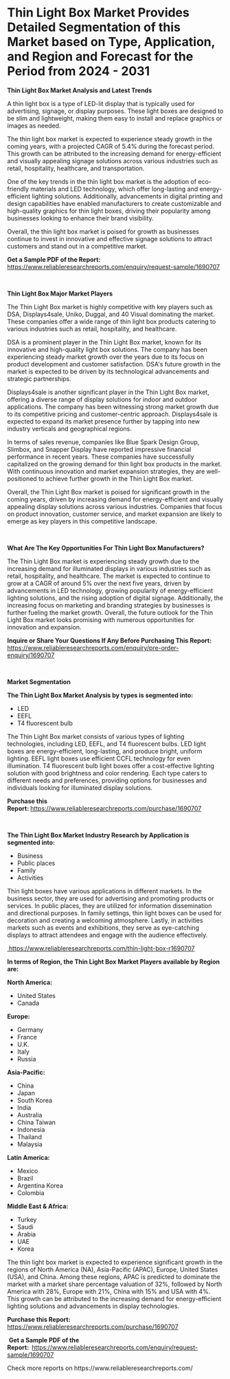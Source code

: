 <p><h1>Thin Light Box Market Provides Detailed Segmentation of this Market based on Type, Application, and Region and Forecast for the Period from 2024 - 2031</h1></p><p><strong>Thin Light Box Market Analysis and Latest Trends</strong></p>
<p><p>A thin light box is a type of LED-lit display that is typically used for advertising, signage, or display purposes. These light boxes are designed to be slim and lightweight, making them easy to install and replace graphics or images as needed.</p><p>The thin light box market is expected to experience steady growth in the coming years, with a projected CAGR of 5.4% during the forecast period. This growth can be attributed to the increasing demand for energy-efficient and visually appealing signage solutions across various industries such as retail, hospitality, healthcare, and transportation.</p><p>One of the key trends in the thin light box market is the adoption of eco-friendly materials and LED technology, which offer long-lasting and energy-efficient lighting solutions. Additionally, advancements in digital printing and design capabilities have enabled manufacturers to create customizable and high-quality graphics for thin light boxes, driving their popularity among businesses looking to enhance their brand visibility.</p><p>Overall, the thin light box market is poised for growth as businesses continue to invest in innovative and effective signage solutions to attract customers and stand out in a competitive market.</p></p>
<p><strong>Get a Sample PDF of the Report:&nbsp;</strong> <a href="https://www.reliableresearchreports.com/enquiry/request-sample/1690707">https://www.reliableresearchreports.com/enquiry/request-sample/1690707</a></p>
<p>&nbsp;</p>
<p><strong>Thin Light Box Major Market Players</strong></p>
<p><p>The Thin Light Box market is highly competitive with key players such as DSA, Displays4sale, Uniko, Duggal, and 40 Visual dominating the market. These companies offer a wide range of thin light box products catering to various industries such as retail, hospitality, and healthcare. </p><p>DSA is a prominent player in the Thin Light Box market, known for its innovative and high-quality light box solutions. The company has been experiencing steady market growth over the years due to its focus on product development and customer satisfaction. DSA's future growth in the market is expected to be driven by its technological advancements and strategic partnerships.</p><p>Displays4sale is another significant player in the Thin Light Box market, offering a diverse range of display solutions for indoor and outdoor applications. The company has been witnessing strong market growth due to its competitive pricing and customer-centric approach. Displays4sale is expected to expand its market presence further by tapping into new industry verticals and geographical regions.</p><p>In terms of sales revenue, companies like Blue Spark Design Group, Slimbox, and Snapper Display have reported impressive financial performance in recent years. These companies have successfully capitalized on the growing demand for thin light box products in the market. With continuous innovation and market expansion strategies, they are well-positioned to achieve further growth in the Thin Light Box market.</p><p>Overall, the Thin Light Box market is poised for significant growth in the coming years, driven by increasing demand for energy-efficient and visually appealing display solutions across various industries. Companies that focus on product innovation, customer service, and market expansion are likely to emerge as key players in this competitive landscape.</p></p>
<p>&nbsp;</p>
<p><strong>What Are The Key Opportunities For Thin Light Box Manufacturers?</strong></p>
<p><p>The Thin Light Box market is experiencing steady growth due to the increasing demand for illuminated displays in various industries such as retail, hospitality, and healthcare. The market is expected to continue to grow at a CAGR of around 5% over the next five years, driven by advancements in LED technology, growing popularity of energy-efficient lighting solutions, and the rising adoption of digital signage. Additionally, the increasing focus on marketing and branding strategies by businesses is further fueling the market growth. Overall, the future outlook for the Thin Light Box market looks promising with numerous opportunities for innovation and expansion.</p></p>
<p><strong>Inquire or Share Your Questions If Any Before Purchasing This Report:</strong> <a href="https://www.reliableresearchreports.com/enquiry/pre-order-enquiry/1690707">https://www.reliableresearchreports.com/enquiry/pre-order-enquiry/1690707</a></p>
<p>&nbsp;</p>
<p><strong>Market Segmentation</strong></p>
<p><strong>The Thin Light Box Market Analysis by types is segmented into:</strong></p>
<p><ul><li>LED</li><li>EEFL</li><li>T4 fluorescent bulb</li></ul></p>
<p><p>The Thin Light Box market consists of various types of lighting technologies, including LED, EEFL, and T4 fluorescent bulbs. LED light boxes are energy-efficient, long-lasting, and produce bright, uniform lighting. EEFL light boxes use efficient CCFL technology for even illumination. T4 fluorescent bulb light boxes offer a cost-effective lighting solution with good brightness and color rendering. Each type caters to different needs and preferences, providing options for businesses and individuals looking for illuminated display solutions.</p></p>
<p><strong>Purchase this Report:&nbsp;</strong><a href="https://www.reliableresearchreports.com/purchase/1690707">https://www.reliableresearchreports.com/purchase/1690707</a></p>
<p>&nbsp;</p>
<p><strong>The Thin Light Box Market Industry Research by Application is segmented into:</strong></p>
<p><ul><li>Business</li><li>Public places</li><li>Family</li><li>Activities</li></ul></p>
<p><p>Thin light boxes have various applications in different markets. In the business sector, they are used for advertising and promoting products or services. In public places, they are utilized for information dissemination and directional purposes. In family settings, thin light boxes can be used for decoration and creating a welcoming atmosphere. Lastly, in activities markets such as events and exhibitions, they serve as eye-catching displays to attract attendees and engage with the audience effectively.</p></p>
<p><a href="https://www.reliableresearchreports.com/thin-light-box-r1690707">&nbsp;https://www.reliableresearchreports.com/thin-light-box-r1690707</a></p>
<p><strong>In terms of Region, the Thin Light Box Market Players available by Region are:</strong></p>
<p>
    <p> <strong> North America: </strong>
        <ul>
            <li>United States</li>
            <li>Canada</li>
        </ul>
        </p> 
    <p> <strong> Europe: </strong>
        <ul>
            <li>Germany</li>
            <li>France</li>
            <li>U.K.</li>
            <li>Italy</li>
            <li>Russia</li>
        </ul>
        </p> 
    <p> <strong> Asia-Pacific: </strong>
        <ul>
            <li>China</li>
            <li>Japan</li>
            <li>South Korea</li>
            <li>India</li>
            <li>Australia</li>
            <li>China Taiwan</li>
            <li>Indonesia</li>
            <li>Thailand</li>
            <li>Malaysia</li>
        </ul>
        </p> 
    <p> <strong> Latin America: </strong>
        <ul>
            <li>Mexico</li>
            <li>Brazil</li>
            <li>Argentina Korea</li>
            <li>Colombia</li>
        </ul>
        </p> 
    <p> <strong> Middle East & Africa: </strong>
        <ul>
            <li>Turkey</li>
            <li>Saudi</li>
            <li>Arabia</li>
            <li>UAE</li>
            <li>Korea</li>
        </ul>
    </p>
    </p>
<p><p>The thin light box market is expected to experience significant growth in the regions of North America (NA), Asia-Pacific (APAC), Europe, United States (USA), and China. Among these regions, APAC is predicted to dominate the market with a market share percentage valuation of 32%, followed by North America with 28%, Europe with 21%, China with 15% and USA with 4%. This growth can be attributed to the increasing demand for energy-efficient lighting solutions and advancements in display technologies.</p></p>
<p><strong>Purchase this Report: </strong><a href="https://www.reliableresearchreports.com/purchase/1690707">https://www.reliableresearchreports.com/purchase/1690707</a></p>
<p>&nbsp;<strong>Get a Sample PDF of the Report:&nbsp;&nbsp;</strong><a href="https://www.reliableresearchreports.com/enquiry/request-sample/1690707">https://www.reliableresearchreports.com/enquiry/request-sample/1690707</a></p>
<p><strong></strong></p>
<p>Check more reports on https://www.reliableresearchreports.com/</p>